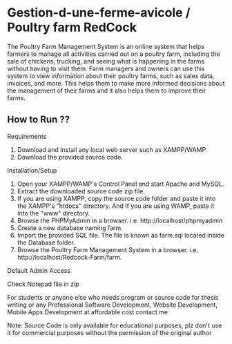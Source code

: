 # Gestion-d-une-ferme-avicole / Poultry farm RedCock

The Poultry Farm Management System is an online system that helps farmers to manage all activities carried out on a poultry farm, including the sale of chickens, trucking, and seeing what is happening in the farms without having to visit them. Farm managers and owners can use this system to view information about their poultry farms, such as sales data, invoices, and more. This helps them to make more informed decisions about the management of their farms and it also helps them to improve their farms.

## How to Run ??

Requirements
    <ol>
    <li>Download and Install any local web server such as XAMPP/WAMP.
    <li>Download the provided source code.
  </ol>
  
Installation/Setup
  
  <ol>
    <li>Open your XAMPP/WAMP's Control Panel and start Apache and MySQL.
    <li>Extract the downloaded source code zip file.
    <li>If you are using XAMPP, copy the source code folder and paste it into the XAMPP's "htdocs" directory. And If you are using WAMP, paste it into the "www" directory.
    <li>Browse the PHPMyAdmin in a browser. i.e. http://localhost/phpmyadmin
    <li>Create a new database naming farm.
    <li>Import the provided SQL file. The file is known as farm.sql located inside the Database folder.
    <li>Browse the Poultry Farm Management System in a browser. i.e. http://localhost/Redcock-Farm/farm.
</ol>

Default Admin Access

Check Notepad file in zip

For students or anyone else who needs program or source code for thesis writing or any Professional Software Development, Website Development, Mobile Apps Development at affordable cost contact me

Note: Source Code is only available for educational purposes, plz don't use it for commercial purposes without the permission of the original author
